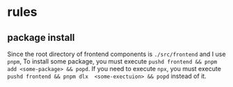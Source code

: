 # rules
## package install
Since the root directory of frontend components is `./src/frontend` and I use `pnpm`,
To install some package, you must execute `pushd frontend && pnpm add <some-package> && popd`.
If you need to execute `npx`, you must execute `pushd frontend && pnpm dlx  <some-exectuion> && popd` instead of it.